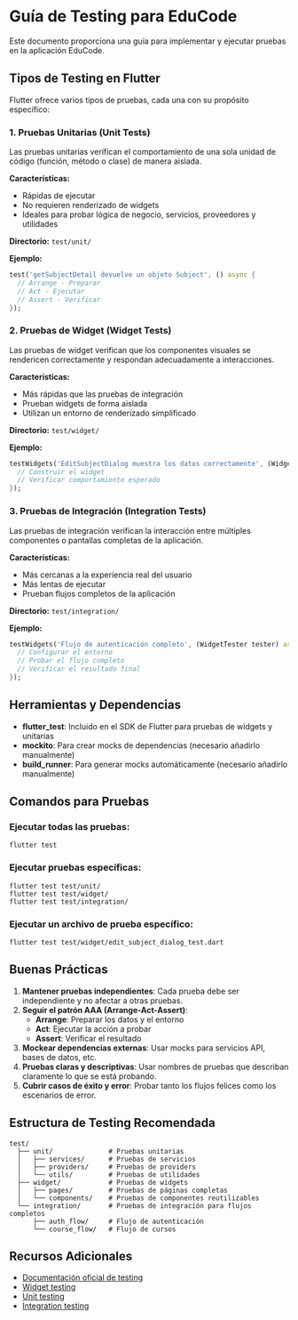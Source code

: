 # Guía de Testing para EduCode

Este documento proporciona una guía para implementar y ejecutar pruebas en la aplicación EduCode.

## Tipos de Testing en Flutter

Flutter ofrece varios tipos de pruebas, cada una con su propósito específico:

### 1. Pruebas Unitarias (Unit Tests)

Las pruebas unitarias verifican el comportamiento de una sola unidad de código (función, método o clase) de manera aislada.

**Características:**
- Rápidas de ejecutar
- No requieren renderizado de widgets
- Ideales para probar lógica de negocio, servicios, proveedores y utilidades

**Directorio:** `test/unit/`

**Ejemplo:**
```dart
test('getSubjectDetail devuelve un objeto Subject', () async {
  // Arrange - Preparar
  // Act - Ejecutar
  // Assert - Verificar
});
```

### 2. Pruebas de Widget (Widget Tests)

Las pruebas de widget verifican que los componentes visuales se rendericen correctamente y respondan adecuadamente a interacciones.

**Características:**
- Más rápidas que las pruebas de integración
- Prueban widgets de forma aislada
- Utilizan un entorno de renderizado simplificado

**Directorio:** `test/widget/`

**Ejemplo:**
```dart
testWidgets('EditSubjectDialog muestra los datos correctamente', (WidgetTester tester) async {
  // Construir el widget
  // Verificar comportamiento esperado
});
```

### 3. Pruebas de Integración (Integration Tests)

Las pruebas de integración verifican la interacción entre múltiples componentes o pantallas completas de la aplicación.

**Características:**
- Más cercanas a la experiencia real del usuario
- Más lentas de ejecutar
- Prueban flujos completos de la aplicación

**Directorio:** `test/integration/`

**Ejemplo:**
```dart
testWidgets('Flujo de autenticación completo', (WidgetTester tester) async {
  // Configurar el entorno
  // Probar el flujo completo
  // Verificar el resultado final
});
```

## Herramientas y Dependencias

- **flutter_test**: Incluido en el SDK de Flutter para pruebas de widgets y unitarias
- **mockito**: Para crear mocks de dependencias (necesario añadirlo manualmente)
- **build_runner**: Para generar mocks automáticamente (necesario añadirlo manualmente)

## Comandos para Pruebas

### Ejecutar todas las pruebas:
```
flutter test
```

### Ejecutar pruebas específicas:
```
flutter test test/unit/
flutter test test/widget/
flutter test test/integration/
```

### Ejecutar un archivo de prueba específico:
```
flutter test test/widget/edit_subject_dialog_test.dart
```

## Buenas Prácticas

1. **Mantener pruebas independientes**: Cada prueba debe ser independiente y no afectar a otras pruebas.
2. **Seguir el patrón AAA (Arrange-Act-Assert)**:
   - **Arrange**: Preparar los datos y el entorno
   - **Act**: Ejecutar la acción a probar
   - **Assert**: Verificar el resultado
3. **Mockear dependencias externas**: Usar mocks para servicios API, bases de datos, etc.
4. **Pruebas claras y descriptivas**: Usar nombres de pruebas que describan claramente lo que se está probando.
5. **Cubrir casos de éxito y error**: Probar tanto los flujos felices como los escenarios de error.

## Estructura de Testing Recomendada

```
test/
  ├── unit/              # Pruebas unitarias
  │   ├── services/      # Pruebas de servicios
  │   ├── providers/     # Pruebas de providers
  │   └── utils/         # Pruebas de utilidades
  ├── widget/            # Pruebas de widgets
  │   ├── pages/         # Pruebas de páginas completas
  │   └── components/    # Pruebas de componentes reutilizables
  └── integration/       # Pruebas de integración para flujos completos
      ├── auth_flow/     # Flujo de autenticación
      └── course_flow/   # Flujo de cursos
```

## Recursos Adicionales

- [Documentación oficial de testing](https://docs.flutter.dev/testing)
- [Widget testing](https://docs.flutter.dev/cookbook/testing/widget/introduction)
- [Unit testing](https://docs.flutter.dev/cookbook/testing/unit/introduction)
- [Integration testing](https://docs.flutter.dev/cookbook/testing/integration/introduction) 
